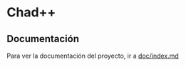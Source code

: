 # Chad++

## Documentación

Para ver la documentación del proyecto, ir a [doc/index.md](doc/index.md)
